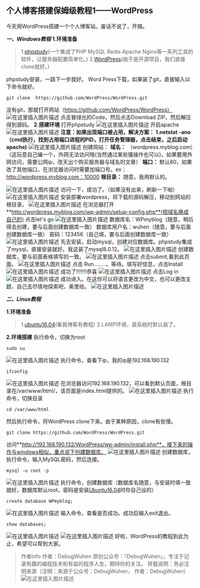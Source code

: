 ## 个人博客搭建保姆级教程1——WordPress
今天用WordPress搭建一个个人博客站。废话不说了，开搞。

 ***一、Windows教程***
 **1.环境准备**
 >1.[phpstudy](https://www.xp.cn/)(一个集成了PHP MySQL Redis Apache Nginx等一系列工具的软件，让服务器配置简单化。)
 >2.[WordPress](https://github.com/WordPress/WordPress)(由于是开源项目，我们直接clone就好。)
 
 phpstudy安装，一路下一步就好。
 Word Press下载，如果装了git，直接输入以下命令就好。
 ```
 git clone  https://github.com/WordPress/WordPress.git
 ```
 没有git，那就打开网站（https://github.com/WordPress/WordPress）
 ![在这里插入图片描述](https://img-blog.csdnimg.cn/20200716213358709.png?x-oss-process=image/watermark,type_ZmFuZ3poZW5naGVpdGk,shadow_10,text_aHR0cHM6Ly9ibG9nLmNzZG4ubmV0L3FxXzQzOTM4MDUy,size_16,color_FFFFFF,t_70)
点击冒绿光的Code，然后点击Download ZIP，然后解压得到源码。
**2.搭建环境**
打开phpstudy
![在这里插入图片描述](https://img-blog.csdnimg.cn/2020071621370776.png?x-oss-process=image/watermark,type_ZmFuZ3poZW5naGVpdGk,shadow_10,text_aHR0cHM6Ly9ibG9nLmNzZG4ubmV0L3FxXzQzOTM4MDUy,size_16,color_FFFFFF,t_70)
开启apache
![在这里插入图片描述](https://img-blog.csdnimg.cn/20200716221035882.png?x-oss-process=image/watermark,type_ZmFuZ3poZW5naGVpdGk,shadow_10,text_aHR0cHM6Ly9ibG9nLmNzZG4ubmV0L3FxXzQzOTM4MDUy,size_16,color_FFFFFF,t_70)
**注意：如果出现端口被占用，解决方案：
1.netstat -ano （cmd执行，找到占用端口进程的PID，打开任务管理器，点击结束，之后启动apache)**
![在这里插入图片描述](https://img-blog.csdnimg.cn/20200716221423122.png?x-oss-process=image/watermark,type_ZmFuZ3poZW5naGVpdGk,shadow_10,text_aHR0cHM6Ly9ibG9nLmNzZG4ubmV0L3FxXzQzOTM4MDUy,size_16,color_FFFFFF,t_70)
创建网站：
**域名：** （wordpress.myblog.com）（这玩意自己编一个，外网无法访问哦(当然通过某些骚操作也可以)，如果要用外网访问，需要公网ip，改天出个购买服务器与域名的文章）
**端口：** 默认80，如果改了其他端口，在浏览器访问时需要加端口号。ex：http://wordpress.myblog.com：10000
**根目录：** 随意，我用默认的。

![在这里插入图片描述](https://img-blog.csdnimg.cn/20200716221718790.png?x-oss-process=image/watermark,type_ZmFuZ3poZW5naGVpdGk,shadow_10,text_aHR0cHM6Ly9ibG9nLmNzZG4ubmV0L3FxXzQzOTM4MDUy,size_16,color_FFFFFF,t_70)
访问一下，成功了。（如果没有出来，刷新一下呦）
![在这里插入图片描述](https://img-blog.csdnimg.cn/20200716222532309.png?x-oss-process=image/watermark,type_ZmFuZ3poZW5naGVpdGk,shadow_10,text_aHR0cHM6Ly9ibG9nLmNzZG4ubmV0L3FxXzQzOTM4MDUy,size_16,color_FFFFFF,t_70)
安装部署wordpress，将下载的源码解压，移动到网站的根目录。
![在这里插入图片描述](https://img-blog.csdnimg.cn/20200716223103286.png?x-oss-process=image/watermark,type_ZmFuZ3poZW5naGVpdGk,shadow_10,text_aHR0cHM6Ly9ibG9nLmNzZG4ubmV0L3FxXzQzOTM4MDUy,size_16,color_FFFFFF,t_70)
在浏览器打开 **http://wordpress.myblog.com/wp-admin/setup-config.php**(把域名换成自己的)
点击let's go
![在这里插入图片描述](https://img-blog.csdnimg.cn/20200716223547431.png?x-oss-process=image/watermark,type_ZmFuZ3poZW5naGVpdGk,shadow_10,text_aHR0cHM6Ly9ibG9nLmNzZG4ubmV0L3FxXzQzOTM4MDUy,size_16,color_FFFFFF,t_70)
数据库名：WPmyblog（随意，稍后得去创建，要与后面创建数据库一致）
数据库用户名：wuhen（随意，要与后面创建数据库一致）
密码：123456（自己填，要与后面创建数据库一致）
![在这里插入图片描述](https://img-blog.csdnimg.cn/20200717005110618.png?x-oss-process=image/watermark,type_ZmFuZ3poZW5naGVpdGk,shadow_10,text_aHR0cHM6Ly9ibG9nLmNzZG4ubmV0L3FxXzQzOTM4MDUy,size_16,color_FFFFFF,t_70)
先去安装，启动mysql，创建对应数据库。phpstudy集成了mysql，直接安装就好。我这装了mysql8.0.12。
![在这里插入图片描述](https://img-blog.csdnimg.cn/20200716224611535.png?x-oss-process=image/watermark,type_ZmFuZ3poZW5naGVpdGk,shadow_10,text_aHR0cHM6Ly9ibG9nLmNzZG4ubmV0L3FxXzQzOTM4MDUy,size_16,color_FFFFFF,t_70)
创建数据库，要与前面表格填写的一致。
![在这里插入图片描述](https://img-blog.csdnimg.cn/20200716224944438.png?x-oss-process=image/watermark,type_ZmFuZ3poZW5naGVpdGk,shadow_10,text_aHR0cHM6Ly9ibG9nLmNzZG4ubmV0L3FxXzQzOTM4MDUy,size_16,color_FFFFFF,t_70)
点击submit,看到此页面。
![在这里插入图片描述](https://img-blog.csdnimg.cn/20200716225213318.png?x-oss-process=image/watermark,type_ZmFuZ3poZW5naGVpdGk,shadow_10,text_aHR0cHM6Ly9ibG9nLmNzZG4ubmV0L3FxXzQzOTM4MDUy,size_16,color_FFFFFF,t_70)
点击 Run........，等待。填写好信息，点击Install
![在这里插入图片描述](https://img-blog.csdnimg.cn/2020071622552922.png?x-oss-process=image/watermark,type_ZmFuZ3poZW5naGVpdGk,shadow_10,text_aHR0cHM6Ly9ibG9nLmNzZG4ubmV0L3FxXzQzOTM4MDUy,size_16,color_FFFFFF,t_70)
成功了!!!!!!!恭喜
![在这里插入图片描述](https://img-blog.csdnimg.cn/20200716225651933.png?x-oss-process=image/watermark,type_ZmFuZ3poZW5naGVpdGk,shadow_10,text_aHR0cHM6Ly9ibG9nLmNzZG4ubmV0L3FxXzQzOTM4MDUy,size_16,color_FFFFFF,t_70)
点击Log in
![在这里插入图片描述](https://img-blog.csdnimg.cn/20200716225737990.png?x-oss-process=image/watermark,type_ZmFuZ3poZW5naGVpdGk,shadow_10,text_aHR0cHM6Ly9ibG9nLmNzZG4ubmV0L3FxXzQzOTM4MDUy,size_16,color_FFFFFF,t_70)
成功进入。在这你可以将语言更改为中文，也可以更改主题，自己去尽情地探索吧，奥里给。
![在这里插入图片描述](https://img-blog.csdnimg.cn/20200716225826410.png?x-oss-process=image/watermark,type_ZmFuZ3poZW5naGVpdGk,shadow_10,text_aHR0cHM6Ly9ibG9nLmNzZG4ubmV0L3FxXzQzOTM4MDUy,size_16,color_FFFFFF,t_70)

 ***二、Linux教程***
 
 **1.环境准备**
 >1.[ubuntu16.04](https://blog.csdn.net/qq_43938052/article/details/107326122)(看我博客有教程)
 >2.LAMP环境，装系统时默认装了。

**2.环境搭建**
执行命令，切换为root
```
sudo su
```
![在这里插入图片描述](https://img-blog.csdnimg.cn/20200716230859274.png?x-oss-process=image/watermark,type_ZmFuZ3poZW5naGVpdGk,shadow_10,text_aHR0cHM6Ly9ibG9nLmNzZG4ubmV0L3FxXzQzOTM4MDUy,size_16,color_FFFFFF,t_70)
执行命令，查看下ip，我的ip是192.168.190.132
```
ifconfig
```
![在这里插入图片描述](https://img-blog.csdnimg.cn/20200716231055575.png?x-oss-process=image/watermark,type_ZmFuZ3poZW5naGVpdGk,shadow_10,text_aHR0cHM6Ly9ibG9nLmNzZG4ubmV0L3FxXzQzOTM4MDUy,size_16,color_FFFFFF,t_70)
在浏览器访问192.168.190.132，可以看到默认页面，根目录在/var/www/html/，该页面是index.html提供的。
![在这里插入图片描述](https://img-blog.csdnimg.cn/20200716231214969.png?x-oss-process=image/watermark,type_ZmFuZ3poZW5naGVpdGk,shadow_10,text_aHR0cHM6Ly9ibG9nLmNzZG4ubmV0L3FxXzQzOTM4MDUy,size_16,color_FFFFFF,t_70)
执行命令，切换目录
```
cd /var/www/html
```
然后执行命令，将WordPress clone下来。由于某种原因，clone有些慢。
```
git clone https://github.com/WordPress/WordPress.git
```
访问**http://192.168.190.132/WordPress/wp-admin/install.php**，接下来的操作与windows相似，重点说下创建数据库。
![在这里插入图片描述](https://img-blog.csdnimg.cn/20200717003420435.png?x-oss-process=image/watermark,type_ZmFuZ3poZW5naGVpdGk,shadow_10,text_aHR0cHM6Ly9ibG9nLmNzZG4ubmV0L3FxXzQzOTM4MDUy,size_16,color_FFFFFF,t_70)
创建数据库，执行命令，输入MySQL密码，然后连接。
```
mysql -u root -p
```
![在这里插入图片描述](https://img-blog.csdnimg.cn/20200717003532715.png?x-oss-process=image/watermark,type_ZmFuZ3poZW5naGVpdGk,shadow_10,text_aHR0cHM6Ly9ibG9nLmNzZG4ubmV0L3FxXzQzOTM4MDUy,size_16,color_FFFFFF,t_70)
执行命令，创建数据库（数据库名随意，与安装时填一致就好，数据库默认root，密码是安装[Ubuntu16.04](https://blog.csdn.net/qq_43938052/article/details/107326122)时你自己设的）
```
create database WPmyblog;
```
![在这里插入图片描述](https://img-blog.csdnimg.cn/20200717003605262.png)
输入命令，查看是否成功。成功后输入exit退出。
```
show databases;
```
![在这里插入图片描述](https://img-blog.csdnimg.cn/20200717003659729.png?x-oss-process=image/watermark,type_ZmFuZ3poZW5naGVpdGk,shadow_10,text_aHR0cHM6Ly9ibG9nLmNzZG4ubmV0L3FxXzQzOTM4MDUy,size_16,color_FFFFFF,t_70)
![在这里插入图片描述](https://img-blog.csdnimg.cn/20200717004207308.png)
好啦，WordPress的教程到此为止，希望可以帮到大家。

>作者info
作者：DebugWuhen
原创公众号：『DebugWuhen』，专注于记录有趣的编程技术和有益的程序人生，期待你的关注。
转载说明：务必注明来源（注明：来源于公众号：DebugWuhen， 作者：DebugWuhen）
![在这里插入图片描述](https://img-blog.csdnimg.cn/20200706013520101.png?x-oss-process=image/watermark,type_ZmFuZ3poZW5naGVpdGk,shadow_10,text_aHR0cHM6Ly9ibG9nLmNzZG4ubmV0L3FxXzQzOTM4MDUy,size_16,color_FFFFFF,t_70)